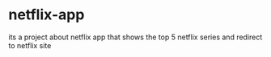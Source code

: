 # netflix-app
its a project about netflix app that shows the top 5 netflix series and redirect to netflix site
